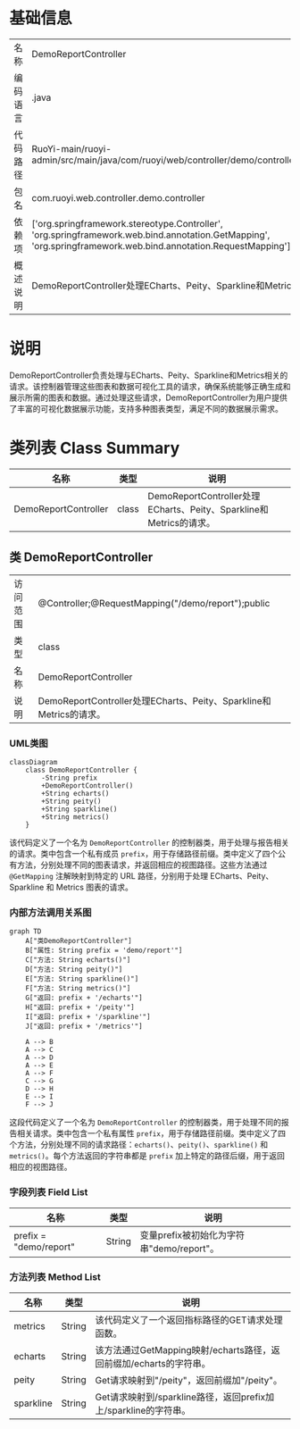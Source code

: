 # 基础信息

|      |      |
|------|------|
| 名称 | DemoReportController |
| 编码语言 | .java |
| 代码路径 | RuoYi-main/ruoyi-admin/src/main/java/com/ruoyi/web/controller/demo/controller/DemoReportController.java |
| 包名 | com.ruoyi.web.controller.demo.controller |
| 依赖项 | ['org.springframework.stereotype.Controller', 'org.springframework.web.bind.annotation.GetMapping', 'org.springframework.web.bind.annotation.RequestMapping'] |
| 概述说明 | DemoReportController处理ECharts、Peity、Sparkline和Metrics的请求。 |

# 说明

DemoReportController负责处理与ECharts、Peity、Sparkline和Metrics相关的请求。该控制器管理这些图表和数据可视化工具的请求，确保系统能够正确生成和展示所需的图表和数据。通过处理这些请求，DemoReportController为用户提供了丰富的可视化数据展示功能，支持多种图表类型，满足不同的数据展示需求。

# 类列表 Class Summary

| 名称   | 类型  | 说明 |
|-------|------|-------------|
| DemoReportController | class | DemoReportController处理ECharts、Peity、Sparkline和Metrics的请求。 |



## 类 DemoReportController

|      |      |
|------|------|
| 访问范围 | @Controller;@RequestMapping("/demo/report");public |
| 类型 | class |
| 名称 | DemoReportController |
| 说明 | DemoReportController处理ECharts、Peity、Sparkline和Metrics的请求。 |


### UML类图

```mermaid
classDiagram
    class DemoReportController {
        -String prefix
        +DemoReportController()
        +String echarts()
        +String peity()
        +String sparkline()
        +String metrics()
    }
```

该代码定义了一个名为 `DemoReportController` 的控制器类，用于处理与报告相关的请求。类中包含一个私有成员 `prefix`，用于存储路径前缀。类中定义了四个公有方法，分别处理不同的图表请求，并返回相应的视图路径。这些方法通过 `@GetMapping` 注解映射到特定的 URL 路径，分别用于处理 ECharts、Peity、Sparkline 和 Metrics 图表的请求。


### 内部方法调用关系图

```mermaid
graph TD
    A["类DemoReportController"]
    B["属性: String prefix = 'demo/report'"]
    C["方法: String echarts()"]
    D["方法: String peity()"]
    E["方法: String sparkline()"]
    F["方法: String metrics()"]
    G["返回: prefix + '/echarts'"]
    H["返回: prefix + '/peity'"]
    I["返回: prefix + '/sparkline'"]
    J["返回: prefix + '/metrics'"]

    A --> B
    A --> C
    A --> D
    A --> E
    A --> F
    C --> G
    D --> H
    E --> I
    F --> J
```

这段代码定义了一个名为 `DemoReportController` 的控制器类，用于处理不同的报告相关请求。类中包含一个私有属性 `prefix`，用于存储路径前缀。类中定义了四个方法，分别处理不同的请求路径：`echarts()`、`peity()`、`sparkline()` 和 `metrics()`。每个方法返回的字符串都是 `prefix` 加上特定的路径后缀，用于返回相应的视图路径。

### 字段列表 Field List

| 名称  | 类型  | 说明 |
|-------|-------|------|
| prefix = "demo/report" | String | 变量prefix被初始化为字符串"demo/report"。 |

### 方法列表 Method List

| 名称  | 类型  | 说明 |
|-------|-------|------|
| metrics | String | 该代码定义了一个返回指标路径的GET请求处理函数。 |
| echarts | String | 该方法通过GetMapping映射/echarts路径，返回前缀加/echarts的字符串。 |
| peity | String | Get请求映射到"/peity"，返回前缀加"/peity"。 |
| sparkline | String | Get请求映射到/sparkline路径，返回prefix加上/sparkline的字符串。 |




